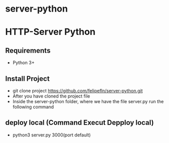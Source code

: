 # server-python

# HTTP-Server Python

## Requirements
- Python 3+


## Install Project
- git clone project https://github.com/felipefln/server-python.git
- After you have cloned the project file
- Inside the server-python folder, where we have the file server.py run the following command

## deploy local (Command Execut Depploy local)

- python3 server.py 3000(port default)
